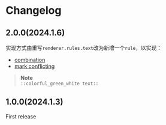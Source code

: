 # Changelog

## 2.0.0(2024.1.6)

实现方式由重写`renderer.rules.text`改为新增一个`rule`，以实现：

- [combination](https://github.com/CoderMonkie/markdown-it-colorful/issues/1)
- [mark conflicting](https://github.com/CoderMonkie/markdown-it-colorful/issues/2)

> **Note**  
> `::colorful_green_white text::`

## 1.0.0(2024.1.3)

First release
